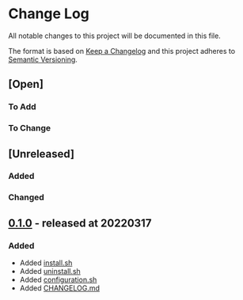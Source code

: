 # Change Log

All notable changes to this project will be documented in this file.

The format is based on [Keep a Changelog](http://keepachangelog.com/)
and this project adheres to [Semantic Versioning](http://semver.org/).

## [Open]

### To Add

### To Change

## [Unreleased]

### Added

### Changed

## [0.1.0](https://github.com/bazzline/zabbix_agent_update_notifyer/tree/0.1.0) - released at 20220317

### Added

* Added [install.sh](bin/install.sh)
* Added [uninstall.sh](bin/uninstall.sh)
* Added [configuration.sh](data/configuration.sh)
* Added [CHANGELOG.md](CHANGELOG.md)
